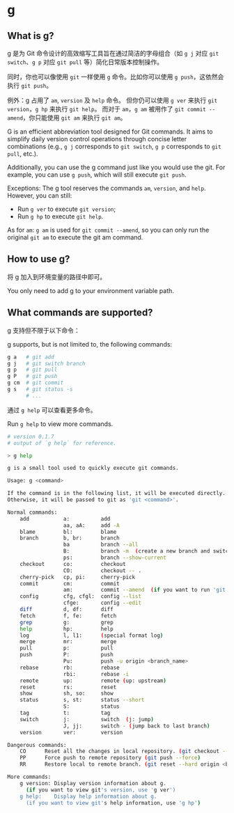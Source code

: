 # g

## What is g?

g 是为 Git 命令设计的高效缩写工具旨在通过简洁的字母组合（如 `g j` 对应 `git switch`、`g p` 对应 `git pull` 等）简化日常版本控制操作。

同时，你也可以像使用 `git` 一样使用 `g` 命令。比如你可以使用 `g push`，这依然会执行 `git push`。

例外：g 占用了 `am`, `version` 及 `help` 命令。 但你仍可以使用 `g ver` 来执行 `git version`，`g hp` 来执行 `git help`。
而对于 `am`，`g am` 被用作了 `git commit --amend`，你只能使用 `git am` 来执行 `git am`。

G is an efficient abbreviation tool designed for Git commands. It aims to simplify daily version control operations through concise letter combinations (e.g., `g j` corresponds to `git switch`, `g p` corresponds to `git pull`, etc.).

Additionally, you can use the g command just like you would use the git. 
For example, you can use `g push`, which will still execute `git push`.

Exceptions: The g tool reserves the commands `am`, `version`, and `help`. However, you can still:

- Run `g ver` to execute `git version`;
- Run `g hp` to execute `git help`.

As for `am`: `g am` is used for `git commit --amend`, so you can only run the original `git am` to execute the git am command.

## How to use g?

将 g 加入到环境变量的路径中即可。

You only need to add g to your environment variable path.

## What commands are supported?

g 支持但不限于以下命令：

g supports, but is not limited to, the following commands:

```bash
g a   # git add
g j   # git switch branch
g p   # git pull
g P   # git push 
g cm  # git commit 
g s   # git status -s 
      # ...
```

通过 `g help` 可以查看更多命令。

Run `g help` to view more commands.

```bash
# version 0.1.7
# output of `g help` for reference.

> g help

g is a small tool used to quickly execute git commands.

Usage: g <command>

If the command is in the following list, it will be executed directly.
Otherwise, it will be passed to git as 'git <command>'.

Normal commands:
    add           a:          add
                  aa, aA:     add -A
    blame         bl:         blame
    branch        b, br:      branch
                  ba          branch --all
                  B:          branch -m  (create a new branch and switch to it)
                  ps:         branch --show-current
    checkout      co:         checkout
                  CO:         checkout -- .
    cherry-pick   cp, pi:     cherry-pick
    commit        cm:         commit
                  am:         commit --amend  (if you want to run 'git am', use 'git am')
    config        cfg, cfgl:  config --list
                  cfge:       config --edit
    diff          d, df:      diff
    fetch         f, fe:      fetch
    grep          g:          grep
    help          hp:         help
    log           l, l1:      (special format log)
    merge         mr:         merge
    pull          p:          pull
    push          P:          push
                  Pu:         push -u origin <branch_name>
    rebase        rb:         rebase
                  rbi:        rebase -i
    remote        up:         remote (up: upstream)
    reset         rs:         reset
    show          sh, so:     show
    status        s, st:      status --short
                  S:          status
    tag           t:          tag
    switch        j:          switch  (j: jump)
                  J, jj:      switch - (jump back to last branch)
    version       ver:        version

Dangerous commands:
    CO      Reset all the changes in local repository. (git checkout -- .)
    PP      Force push to remote repository (git push --force)
    RR      Restore local to remote branch. (git reset --hard origin <branch_name>)

More commands:
    g version: Display version information about g.
      (if you want to view git's version, use 'g ver')
    g help:    Display help information about g.
      (if you want to view git's help information, use 'g hp')
```
